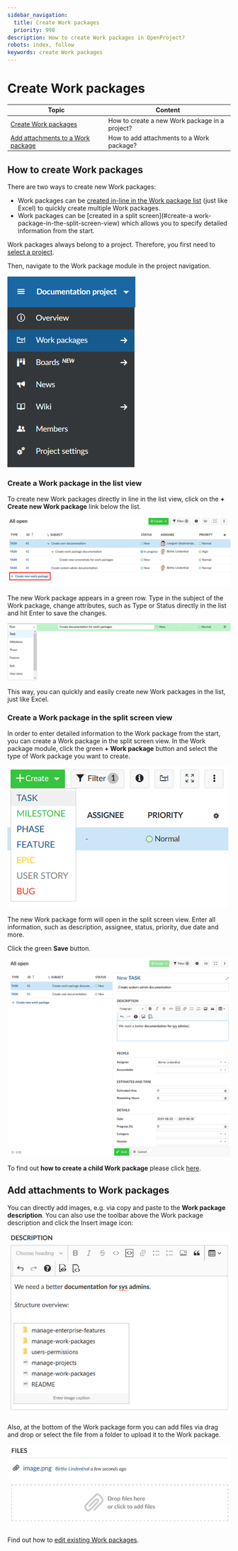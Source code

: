 ```yaml
---
sidebar_navigation:
  title: Create Work packages
  priority: 990
description: How to create Work packages in OpenProject?
robots: index, follow
keywords: create Work packages
---
```


# Create Work packages

| Topic                                                        | Content                                        |
| ------------------------------------------------------------ | ---------------------------------------------- |
| [Create Work packages](#how-to-create-work-packages)         | How to create a new Work package in a project? |
| [Add attachments to a Work package](#add-attachments-to-work-packages) | How to add attachments to a Work package?      |

## How to create Work packages

There are two ways to create new Work packages:

- Work packages can be [created in-line in the Work package list](#create-a-work-package-in-the-list-view) (just like Excel) to quickly create multiple Work packages.
- Work packages can be [created in a split screen](#create-a work-package-in-the-split-screen-view) which allows you to specify detailed information from the start.

Work packages always belong to a project. Therefore, you first need to [select a project](../../../getting-started/#open-an-existing-project).

Then, navigate to the Work package module in the project navigation.

![work-packages-module](1566302949658.png)



### Create a Work package in the list view

To create new Work packages directly in line in the list view, click on the **+ Create new Work package** link below the list.

![create-split-screen](create-split-screen.png)

The new Work package appears in a green row. Type in the subject of the Work package, change attributes, such as Type or Status directly in the list and hit Enter to save the changes.

![create-work-package-list](1566303144875.png)

This way, you can quickly and easily create new Work packages in the list, just like Excel.

### Create a Work package in the split screen view

In order to enter detailed information to the Work package from the start, you can create a Work package in the split screen view. In the Work package module, click the green **+ Work package** button and select the type of Work package you want to create.

![select-work-package-type](1566303633018.png)

The new Work package form will open in the split screen view. Enter all information, such as description, assignee, status, priority, due date and more.

Click the green **Save** button.

![](1566303947314.png)



To find out **how to create a child Work package** please click [here](../work-package-relations-hierarchies/#adding-a-child-work-package).



## Add attachments to Work packages

You can directly add images, e.g. via copy and paste to the **Work package description**. You can also use the toolbar above the Work package description and click the Insert image icon:

![insert-image](1566304978459.png)

Also, at the bottom of the Work package form you can add files via drag and drop or select the file from a folder to upload it to the Work package.

![add-file](1566305040178.png)

Find out how to [edit existing Work packages](#edit-work-packages).

